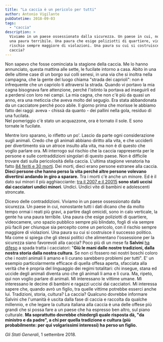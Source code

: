 ```yaml
---
title: "La caccia è un pericolo per tutti"
author: Antonio Vigilante
pubDatetime: 2018-09-03
tags: 
  - "caccia"
description: >
  Viviamo in un paese ossessionato dalla sicurezza. Un paese in cui, nonostante tutti i dati dicano che da molto tempo ormai i reati più gravi, a partire dagli omicidi, sono in calo verticale, la gente ha 
  una paura terribile. Una paura che esige poliziotti di quartiere, videocamere, uno spazio pubblico sempre più blindato, fogli di via sempre più facili per chiunque sia percepito come un pericolo, con il 
  rischio sempre maggiore di violazioni. Una paura su cui si costruisce il successo politico. Ma come si spiega che gli stessi politici che alimentano l'ossessione per la sicurezza siano favorevoli alla 
  caccia?
---
```


Non sapevo che fosse cominciata la stagione della caccia. Me lo hanno annunciato, questa mattina alle sette, le fucilate intorno a casa. Abito in una delle ultime case di un borgo sui colli senesi, in una via che si inoltra nella campagna, che la gente del luogo chiama "strada dei caprioli": non è infrequente che un capriolo ti attraversi la strada. Quando vi portavo la mia cagna bisognava fare attenzione, perché l'istinto la portava ad inseguirli ed a perdersi con loro nei campi. La mia cagna, che non c'è più da quasi un anno, era una meticcia che aveva molto del segugio. Era stata abbandonata da un cacciatore perché poco abile. Il giorno prima che morisse le abbiamo fatto dei raggi: aveva - chissà da quanto - dei pallini nella gola, residuo di una fucilata.  
Nel pomeriggio c'è stato un acquazzone, ora è tornato il sole. E sono tornate le fucilate.  

Mentre loro sparano, io rifletto un po'. Lascio da parte ogni considerazione sugli animali. Credo che gli animali abbiano diritto alla vita, e che ucciderli per divertimento sia un atroce insulto alla vita, ma non è di questo che voglio parlare ora. Mi interrogo sul rischio che la caccia rappresenta per le persone e sulle contraddizioni singolari di questo paese. Non è difficile trovare dati sulla pericolosità della caccia. L'ultima stagione venatoria ha fatto [84 feriti e 30 morti](https://st.ilfattoquotidiano.it/wp-content/uploads/2018/02/01/DOSSIER-VITTIME-2017-2018-AVC.pdf). Dei morti, dieci erano persone estranee alla caccia. **Dieci persone che hanno perso la vita perché altre persone volevano divertirsi andando in giro a sparare.** Tra i morti c'è anche un minore. Ed è il dato sui minori il più agghiacciante: [tra il 2007 e il 20015](https://www.lifegate.it/persone/news/la-stagione-della-caccia-sta-finendo-ecco-tutte-le-vittime-tra-bambini-animali-e-ambiente) **sono stati uccisi dai cacciatori undici minori**. Undici. Undici vite di bambini e adolescenti stroncate.  
  
Dicevo delle contraddizioni. Viviamo in un paese ossessionato dalla sicurezza. Un paese in cui, nonostante tutti i dati dicano che da molto tempo ormai i reati più gravi, a partire dagli omicidi, sono in calo verticale, la gente ha una paura terribile. Una paura che esige poliziotti di quartiere, videocamere, uno spazio pubblico sempre più blindato, fogli di via sempre più facili per chiunque sia percepito come un pericolo, con il rischio sempre maggiore di violazioni. Una paura su cui si costruisce il successo politico. Ma come si spiega che gli stessi politici che alimentano l'ossessione per la sicurezza siano favorevoli alla caccia? Poco più di un mese fa **Salvini** [ha difeso](http://www.bighunter.it/Caccia/ArchivioNews/tabid/204/newsid730/24012/Default.aspx) a spada tratta i cacciatori: "**Giù le mani dalle nostre tradizioni, dalla nostra storia dalla nostra cultura**. Se non ci fossero nei nostri boschi coloro che i nostri animali li amano e li curano sarebbero problemi per tutti". E' un esempio particolarmente efficace di quella offesa aperta, sfacciata alla verità che è propria del linguaggio dei regimi totalitari: chi insegue, stana ed uccide degli animali diventa uno che gli animali li ama e li cura. Ma, ripeto, qui non voglio parlare di animali. Mi interessano le vittime umane. Mi interessano le decine di bambini e ragazzi uccisi dai cacciatori. Mi interessa sapere che, quando avrò un figlio, tra quelle vittime potrebbe esserci anche lui. Tradizioni, storia, cultura? La caccia? Qualcuno dovrebbe informare Salvini che l'umanità è uscita dalla fase di caccia e raccolta da qualche millennio, e che legare la cultura italiana alla caccia è una delle offese più grandi che si possa fare a un paese che ha espresso ben altro, sul piano culturale. **Ma soprattutto dovrebbe chiedergli quale risposta dà, "da ministro e da padre", a chi per quella tradizione e cultura (più probabilmente: per qui volgarissimi interessi) ha perso un figlio.**  
  
_Gli Stati Generali_, 1 settembre 2018.
